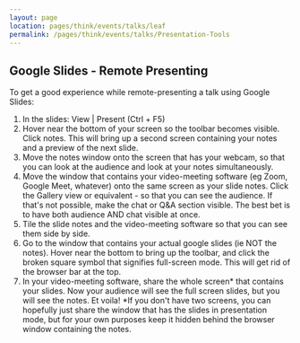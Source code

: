 ```yaml
---
layout: page
location: pages/think/events/talks/leaf
permalink: /pages/think/events/talks/Presentation-Tools
---
```


## Google Slides - Remote Presenting

To get a good experience while remote-presenting a talk using Google Slides:

1. In the slides: View | Present (Ctrl + F5)
2. Hover near the bottom of your screen so the toolbar becomes visible. Click notes. This will bring up a second screen containing your notes and a preview of the next slide.
3. Move the notes window onto the screen that has your webcam, so that you can look at the audience and look at your notes simultaneously.
4. Move the window that contains your video-meeting software (eg Zoom, Google Meet, whatever) onto the same screen as your slide notes. Click the Gallery view or equivalent - so that you can see the audience. If that's not possible, make the chat or Q&A section visible. The best bet is to have both audience AND chat visible at once. 
5. Tile the slide notes and the video-meeting software so that you can see them side by side.
6. Go to the window that contains your actual google slides (ie NOT the notes). Hover near the bottom to bring up the toolbar, and click the broken square symbol that signifies full-screen mode. This will get rid of the browser bar at the top.
7. In your video-meeting software, share the whole screen* that contains your slides. Now your audience will see the full screen slides, but you will see the notes. Et voila!
*If you don't have two screens, you can hopefully just share the window that has the slides in presentation mode, but for your own purposes keep it hidden behind the browser window containing the notes. 